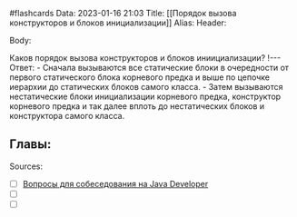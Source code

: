 #flashcards
Data: 2023-01-16 21:03
Title: [[Порядок вызова конструкторов и блоков инициализации]]
Alias:
Header:



Body:


Каков порядок вызова конструкторов и блоков иниициализации?
!---
Ответ:
	- Сначала вызываются все статические блоки в очередности от первого статического блока корневого предка и выше по цепочке иерархии до статических блоков самого класса.
	- Затем вызываются нестатические блоки инициализации корневого предка, конструктор корневого предка и так далее вплоть до нестатических блоков и конструктора самого класса.
<!--SR:!2023-03-14,3,330-->





Главы:
-


Sources:
- [ ] [Вопросы для собеседования на Java Developer](https://github.com/enhorse/java-interview/blob/master/README.md#%D0%9E%D0%9E%D0%9F)
- [ ] []()
- [ ] []()
